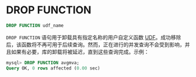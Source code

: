 # DROP FUNCTION

```sql
DROP FUNCTION udf_name
```

`DROP FUNCTION` 语句用于卸载具有指定名称的用户自定义函数 [UDF](../../../Extensions/UDFs_and_Plugins/UDF.md)。成功移除后，该函数将不再可用于后续查询。然而，正在进行的并发查询不会受到影响，并且如果有必要，库的卸载将被延迟，直到这些查询完成。示例：

```sql
mysql> DROP FUNCTION avgmva;
Query OK, 0 rows affected (0.00 sec)
```
<!-- proofread -->

